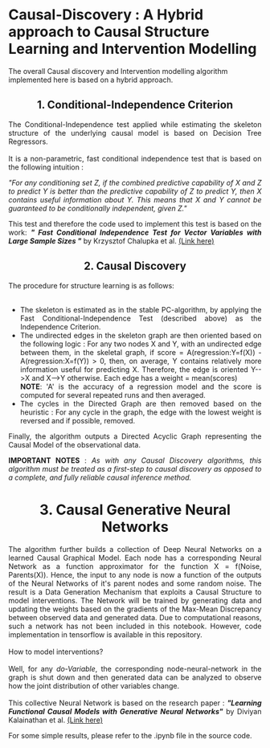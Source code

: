 # Causal-Discovery : A Hybrid approach to Causal Structure Learning and Intervention Modelling

The overall Causal discovery and Intervention modelling algorithm implemented here is based on a hybrid approach.

## <div style="text-align: center">1. Conditional-Independence Criterion</div>

<div style="text-align: justify">The Conditional-Independence test applied while estimating the skeleton structure of the underlying causal model is based on Decision Tree Regressors.</div><br>

<div style="text-align: justify">It is a non-parametric, fast conditional independence test that is based on the following intuition : <br>
 
<i> "For any conditioning set Z, if the combined predictive capability of X and Z to predict Y is better than the predictive capability of Z to predict Y, then X contains useful information about Y. This means that X and Y cannot be guaranteed to be conditionally independent, given Z." </i></div>

<div style="text-align: justify"> This test and therefore the code used to implement this test is based on the work: <b><i>" Fast Conditional Independence Test for Vector Variables with Large Sample Sizes "</b></i> by Krzysztof Chalupka et al. <a href="https://arxiv.org/pdf/1804.02747.pdf"> (Link here) </a>
 <br>
    
 ## <div style="text-align: center">2. Causal Discovery</div>
 
<div style="text-align: justify">The procedure for structure learning is as follows: </div><br>

<ul>
    <li>The skeleton is estimated as in the stable PC-algorithm, by applying the Fast Conditional-Independence Test (described above) as the Independence Criterion.</li>
    <li>The undirected edges in the skeleton graph are then oriented based on the following logic : For any two nodes X and Y, with an undirected edge between them, in the skeletal graph, if score = A(regression:Y=f(X)) - A(regression:X=f(Y)) > 0, then, on average, Y contains relatively more information useful for predicting X. Therefore, the edge is oriented Y-->X and X-->Y otherwise. Each edge has a weight = mean(scores) <br> <b>NOTE</b>: 'A' is the accuracy of a regression model and the score is computed for several repeated runs and then averaged. </li>
    <li>The cycles in the Directed Graph are then removed based on the heuristic : For any cycle in the graph, the edge with the lowest weight is reversed and if possible, removed.
    </li>
</ul>

Finally, the algorithm outputs a Directed Acyclic Graph representing the Causal Model of the observational data. 

<b>IMPORTANT NOTES</b> : <i>As with any Causal Discovery algorithms, this algorithm must be treated as a first-step to causal discovery as opposed to a complete, and fully reliable causal inference method.</i><br>

# <div style="text-align: center">3. Causal Generative Neural Networks</div>

<div style="text-align: justify"> The algorithm further builds a collection of Deep Neural Networks on a learned Causal Graphical Model. Each node has a corresponding Neural Network as a function approximator for the function X = f(Noise, Parents(X)). Hence, the input to any node is now a function of the outputs of the Neural Networks of it's parent nodes and some random noise. The result is a Data Generation Mechanism that exploits a Causal Structure to model interventions. The Network will be trained by generating data and updating the weights based on the gradients of the Max-Mean Discrepancy between observed data and generated data. Due to computational reasons, such a network has not been included in this notebook. However, code implementation in tensorflow is available in this repository.</div><br>
 
<div style="text-align: justify"> How to model interventions?</div><br>
    
<div style="text-align: justify"> Well, for any <i>do-Variable</i>, the corresponding node-neural-network in the graph is shut down and then generated data can be analyzed to observe how the joint distribution of other variables change.</div><br>
  
<div style="text-align: justify"> This collective Neural Network is based on the research paper : <b><i>"Learning Functional Causal Models with Generative Neural Networks"</b></i> by Diviyan Kalainathan et al. <a href="https://arxiv.org/pdf/1709.05321.pdf"> (Link here) </a><br></div>

For some simple results, please refer to the .ipynb file in the source code.
